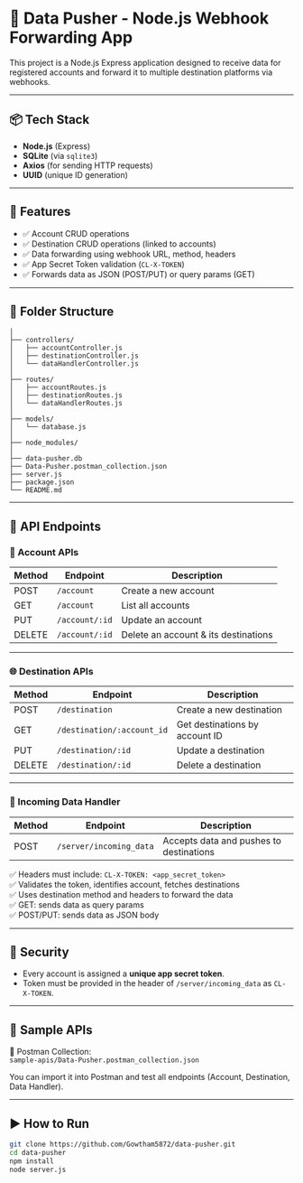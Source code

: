 # 📡 Data Pusher - Node.js Webhook Forwarding App

This project is a Node.js Express application designed to receive data for registered accounts and forward it to multiple destination platforms via webhooks.

---

## 📦 Tech Stack

- **Node.js** (Express)
- **SQLite** (via `sqlite3`)
- **Axios** (for sending HTTP requests)
- **UUID** (unique ID generation)

---

## 🔧 Features

- ✅ Account CRUD operations
- ✅ Destination CRUD operations (linked to accounts)
- ✅ Data forwarding using webhook URL, method, headers
- ✅ App Secret Token validation (`CL-X-TOKEN`)
- ✅ Forwards data as JSON (POST/PUT) or query params (GET)

---

## 📁 Folder Structure

  ``` /Data-pusher/
│
├── controllers/
│   ├── accountController.js
│   ├── destinationController.js
│   └── dataHandlerController.js
│
├── routes/
│   ├── accountRoutes.js
│   ├── destinationRoutes.js
│   └── dataHandlerRoutes.js
│
├── models/
│   └── database.js
│
├── node_modules/
│
├── data-pusher.db
├── Data-Pusher.postman_collection.json
├── server.js
├── package.json
└── README.md
```

---

## 🚀 API Endpoints

### 🧑 Account APIs

| Method | Endpoint        | Description                  |
|--------|------------------|------------------------------|
| POST   | `/account`       | Create a new account         |
| GET    | `/account`       | List all accounts            |
| PUT    | `/account/:id`   | Update an account            |
| DELETE | `/account/:id`   | Delete an account & its destinations |

---

### 🌐 Destination APIs

| Method | Endpoint                       | Description                    |
|--------|--------------------------------|--------------------------------|
| POST   | `/destination`                 | Create a new destination       |
| GET    | `/destination/:account_id`     | Get destinations by account ID |
| PUT    | `/destination/:id`             | Update a destination           |
| DELETE | `/destination/:id`             | Delete a destination           |

---

### 🔄 Incoming Data Handler

| Method | Endpoint                 | Description                            |
|--------|--------------------------|----------------------------------------|
| POST   | `/server/incoming_data`  | Accepts data and pushes to destinations |

✅ Headers must include: `CL-X-TOKEN: <app_secret_token>`  
✅ Validates the token, identifies account, fetches destinations  
✅ Uses destination method and headers to forward the data  
✅ GET: sends data as query params  
✅ POST/PUT: sends data as JSON body

---

## 🔐 Security

- Every account is assigned a **unique app secret token**.
- Token must be provided in the header of `/server/incoming_data` as `CL-X-TOKEN`.

---

## 🧪 Sample APIs

📁 Postman Collection:  
`sample-apis/Data-Pusher.postman_collection.json`

You can import it into Postman and test all endpoints (Account, Destination, Data Handler).

---

## ▶️ How to Run

```bash
git clone https://github.com/Gowtham5872/data-pusher.git
cd data-pusher
npm install
node server.js

